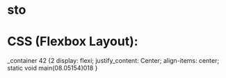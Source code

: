 # sto
# CSS (Flexbox Layout):
_container 42 {2
  display: flexi;
  justify_content: Center;
  align-items: center;
  static void main(08.05154)018
}
